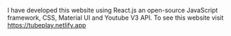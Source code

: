 I have developed this website using React.js an open-source JavaScript framework, CSS, Material UI and Youtube V3 API. 
To see this website visit https://tubeplay.netlify.app
